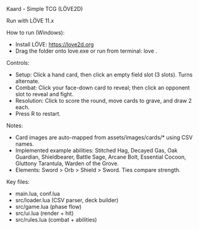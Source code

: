 Kaard - Simple TCG (LÖVE2D)

Run with LÖVE 11.x

How to run (Windows):
- Install LÖVE: https://love2d.org
- Drag the folder onto love.exe or run from terminal: love .

Controls:
- Setup: Click a hand card, then click an empty field slot (3 slots). Turns alternate.
- Combat: Click your face-down card to reveal; then click an opponent slot to reveal and fight.
- Resolution: Click to score the round, move cards to grave, and draw 2 each.
- Press R to restart.

Notes:
- Card images are auto-mapped from assets/images/cards/* using CSV names.
- Implemented example abilities: Stitched Hag, Decayed Gas, Oak Guardian, Shieldbearer, Battle Sage, Arcane Bolt, Essential Cocoon, Gluttony Tarantula, Warden of the Grove.
- Elements: Sword > Orb > Shield > Sword. Ties compare strength.

Key files:
- main.lua, conf.lua
- src/loader.lua (CSV parser, deck builder)
- src/game.lua (phase flow)
- src/ui.lua (render + hit)
- src/rules.lua (combat + abilities)

